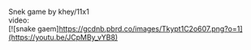 Snek game by khey/11x1  
video:  
[![snake gaem]https://gcdnb.pbrd.co/images/Tkypt1C2o607.png?o=1](https://youtu.be/JCpMBy_vYB8)
